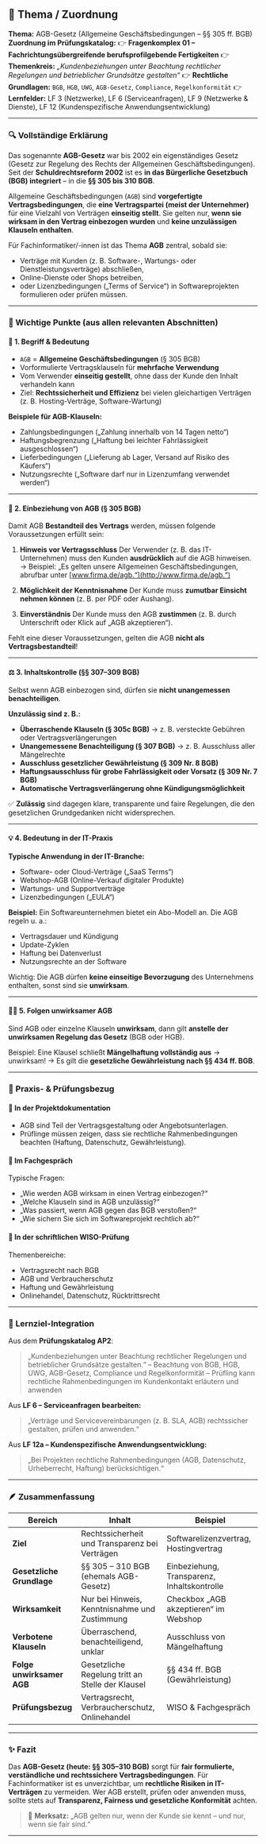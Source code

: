 ## 📘 Thema / Zuordnung

**Thema:** AGB-Gesetz (Allgemeine Geschäftsbedingungen – §§ 305 ff. BGB)
**Zuordnung im Prüfungskatalog:**
👉 **Fragenkomplex 01 – Fachrichtungsübergreifende berufsprofilgebende Fertigkeiten**
👉 **Themenkreis:** *„Kundenbeziehungen unter Beachtung rechtlicher Regelungen und betrieblicher Grundsätze gestalten“*
👉 **Rechtliche Grundlagen:** `BGB`, `HGB`, `UWG`, `AGB-Gesetz`, `Compliance`, `Regelkonformität`
👉 **Lernfelder:** LF 3 (Netzwerke), LF 6 (Serviceanfragen), LF 9 (Netzwerke & Dienste), LF 12 (Kundenspezifische Anwendungsentwicklung)

---

### 🔍 Vollständige Erklärung

Das sogenannte **AGB-Gesetz** war bis 2002 ein eigenständiges Gesetz (Gesetz zur Regelung des Rechts der Allgemeinen Geschäftsbedingungen).
Seit der **Schuldrechtsreform 2002** ist es **in das Bürgerliche Gesetzbuch (BGB) integriert** – in die **§§ 305 bis 310 BGB**.

Allgemeine Geschäftsbedingungen (`AGB`) sind **vorgefertigte Vertragsbedingungen**, die **eine Vertragspartei (meist der Unternehmer)** für eine Vielzahl von Verträgen **einseitig stellt**.
Sie gelten nur, **wenn sie wirksam in den Vertrag einbezogen wurden** und **keine unzulässigen Klauseln enthalten**.

Für Fachinformatiker/-innen ist das Thema **AGB** zentral, sobald sie:

* Verträge mit Kunden (z. B. Software-, Wartungs- oder Dienstleistungsverträge) abschließen,
* Online-Dienste oder Shops betreiben,
* oder Lizenzbedingungen („Terms of Service“) in Softwareprojekten formulieren oder prüfen müssen.

---

### 🧩 Wichtige Punkte (aus allen relevanten Abschnitten)

#### 📜 1. Begriff & Bedeutung

* `AGB` = **Allgemeine Geschäftsbedingungen** (§ 305 BGB)
* Vorformulierte Vertragsklauseln für **mehrfache Verwendung**
* Vom Verwender **einseitig gestellt**, ohne dass der Kunde den Inhalt verhandeln kann
* Ziel: **Rechtssicherheit und Effizienz** bei vielen gleichartigen Verträgen (z. B. Hosting-Verträge, Software-Wartung)

**Beispiele für AGB-Klauseln:**

* Zahlungsbedingungen („Zahlung innerhalb von 14 Tagen netto“)
* Haftungsbegrenzung („Haftung bei leichter Fahrlässigkeit ausgeschlossen“)
* Lieferbedingungen („Lieferung ab Lager, Versand auf Risiko des Käufers“)
* Nutzungsrechte („Software darf nur in Lizenzumfang verwendet werden“)

---

#### 🧾 2. Einbeziehung von AGB (§ 305 BGB)

Damit AGB **Bestandteil des Vertrags** werden, müssen folgende Voraussetzungen erfüllt sein:

1. **Hinweis vor Vertragsschluss**
   Der Verwender (z. B. das IT-Unternehmen) muss den Kunden **ausdrücklich** auf die AGB hinweisen.
   → Beispiel: „Es gelten unsere Allgemeinen Geschäftsbedingungen, abrufbar unter [www.firma.de/agb.“](http://www.firma.de/agb.“)

2. **Möglichkeit der Kenntnisnahme**
   Der Kunde muss **zumutbar Einsicht nehmen können** (z. B. per PDF oder Aushang).

3. **Einverständnis**
   Der Kunde muss den AGB **zustimmen** (z. B. durch Unterschrift oder Klick auf „AGB akzeptieren“).

Fehlt eine dieser Voraussetzungen, gelten die AGB **nicht als Vertragsbestandteil**!

---

#### ⚖️ 3. Inhaltskontrolle (§§ 307–309 BGB)

Selbst wenn AGB einbezogen sind, dürfen sie **nicht unangemessen benachteiligen**.

**Unzulässig sind z. B.:**

* **Überraschende Klauseln (§ 305c BGB)** → z. B. versteckte Gebühren oder Vertragsverlängerungen
* **Unangemessene Benachteiligung (§ 307 BGB)** → z. B. Ausschluss aller Mängelrechte
* **Ausschluss gesetzlicher Gewährleistung (§ 309 Nr. 8 BGB)**
* **Haftungsausschluss für grobe Fahrlässigkeit oder Vorsatz (§ 309 Nr. 7 BGB)**
* **Automatische Vertragsverlängerung ohne Kündigungsmöglichkeit**

✅ **Zulässig** sind dagegen klare, transparente und faire Regelungen, die den gesetzlichen Grundgedanken nicht widersprechen.

---

#### 💡 4. Bedeutung in der IT-Praxis

**Typische Anwendung in der IT-Branche:**

* Software- oder Cloud-Verträge („SaaS Terms“)
* Webshop-AGB (Online-Verkauf digitaler Produkte)
* Wartungs- und Supportverträge
* Lizenzbedingungen („EULA“)

**Beispiel:**
Ein Softwareunternehmen bietet ein Abo-Modell an.
Die AGB regeln u. a.:

* Vertragsdauer und Kündigung
* Update-Zyklen
* Haftung bei Datenverlust
* Nutzungsrechte an der Software

Wichtig: Die AGB dürfen **keine einseitige Bevorzugung** des Unternehmens enthalten, sonst sind sie **unwirksam**.

---

#### 🧑‍⚖️ 5. Folgen unwirksamer AGB

Sind AGB oder einzelne Klauseln **unwirksam**,
dann gilt **anstelle der unwirksamen Regelung das Gesetz** (BGB oder HGB).

Beispiel:
Eine Klausel schließt **Mängelhaftung vollständig aus** → unwirksam!
→ Es gilt die **gesetzliche Gewährleistung nach §§ 434 ff. BGB**.

---

### 💼 Praxis- & Prüfungsbezug

#### 📑 In der Projektdokumentation

* AGB sind Teil der Vertragsgestaltung oder Angebotsunterlagen.
* Prüflinge müssen zeigen, dass sie rechtliche Rahmenbedingungen beachten (Haftung, Datenschutz, Gewährleistung).

#### 🎤 Im Fachgespräch

Typische Fragen:

* „Wie werden AGB wirksam in einen Vertrag einbezogen?“
* „Welche Klauseln sind in AGB unzulässig?“
* „Was passiert, wenn AGB gegen das BGB verstoßen?“
* „Wie sichern Sie sich im Softwareprojekt rechtlich ab?“

#### 🧮 In der schriftlichen WISO-Prüfung

Themenbereiche:

* Vertragsrecht nach BGB
* AGB und Verbraucherschutz
* Haftung und Gewährleistung
* Onlinehandel, Datenschutz, Rücktrittsrecht

---

### 🧠 Lernziel-Integration

Aus dem **Prüfungskatalog AP2**:

> „Kundenbeziehungen unter Beachtung rechtlicher Regelungen und betrieblicher Grundsätze gestalten.“
> – Beachtung von BGB, HGB, UWG, AGB-Gesetz, Compliance und Regelkonformität
> – Prüfling kann rechtliche Rahmenbedingungen im Kundenkontakt erläutern und anwenden

Aus **LF 6 – Serviceanfragen bearbeiten:**

> „Verträge und Servicevereinbarungen (z. B. SLA, AGB) rechtssicher gestalten, prüfen und anwenden.“

Aus **LF 12a – Kundenspezifische Anwendungsentwicklung:**

> „Bei Projekten rechtliche Rahmenbedingungen (AGB, Datenschutz, Urheberrecht, Haftung) berücksichtigen.“

---

### 🪶 Zusammenfassung

| Bereich                   | Inhalt                                           | Beispiel                                    |
| ------------------------- | ------------------------------------------------ | ------------------------------------------- |
| **Ziel**                  | Rechtssicherheit und Transparenz bei Verträgen   | Softwarelizenzvertrag, Hostingvertrag       |
| **Gesetzliche Grundlage** | §§ 305 – 310 BGB (ehemals AGB-Gesetz)            | Einbeziehung, Transparenz, Inhaltskontrolle |
| **Wirksamkeit**           | Nur bei Hinweis, Kenntnisnahme und Zustimmung    | Checkbox „AGB akzeptieren“ im Webshop       |
| **Verbotene Klauseln**    | Überraschend, benachteiligend, unklar            | Ausschluss von Mängelhaftung                |
| **Folge unwirksamer AGB** | Gesetzliche Regelung tritt an Stelle der Klausel | §§ 434 ff. BGB (Gewährleistung)             |
| **Prüfungsbezug**         | Vertragsrecht, Verbraucherschutz, Onlinehandel   | WISO & Fachgespräch                         |

---

### ✨ Fazit

Das **AGB-Gesetz (heute: §§ 305–310 BGB)** sorgt für **fair formulierte, verständliche und rechtssichere Vertragsbedingungen**.
Für Fachinformatiker ist es unverzichtbar, um **rechtliche Risiken in IT-Verträgen** zu vermeiden.
Wer AGB erstellt, prüfen oder anwenden muss, sollte stets auf **Transparenz, Fairness und gesetzliche Konformität** achten.

> 🧭 **Merksatz:**
> „AGB gelten nur, wenn der Kunde sie kennt – und nur, wenn sie fair sind.“


---
